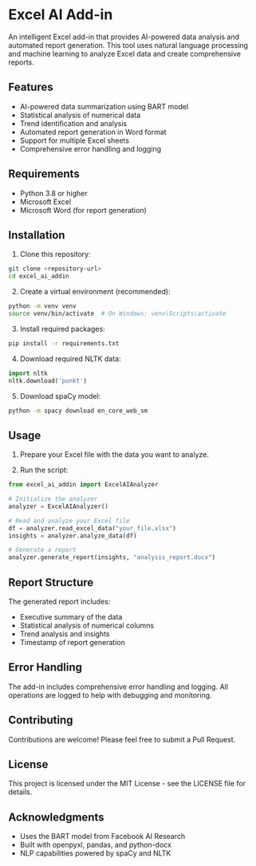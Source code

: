 # Excel AI Add-in

An intelligent Excel add-in that provides AI-powered data analysis and automated report generation. This tool uses natural language processing and machine learning to analyze Excel data and create comprehensive reports.

## Features

- AI-powered data summarization using BART model
- Statistical analysis of numerical data
- Trend identification and analysis
- Automated report generation in Word format
- Support for multiple Excel sheets
- Comprehensive error handling and logging

## Requirements

- Python 3.8 or higher
- Microsoft Excel
- Microsoft Word (for report generation)

## Installation

1. Clone this repository:
```bash
git clone <repository-url>
cd excel_ai_addin
```

2. Create a virtual environment (recommended):
```bash
python -m venv venv
source venv/bin/activate  # On Windows: venv\Scripts\activate
```

3. Install required packages:
```bash
pip install -r requirements.txt
```

4. Download required NLTK data:
```python
import nltk
nltk.download('punkt')
```

5. Download spaCy model:
```bash
python -m spacy download en_core_web_sm
```

## Usage

1. Prepare your Excel file with the data you want to analyze.

2. Run the script:
```python
from excel_ai_addin import ExcelAIAnalyzer

# Initialize the analyzer
analyzer = ExcelAIAnalyzer()

# Read and analyze your Excel file
df = analyzer.read_excel_data("your_file.xlsx")
insights = analyzer.analyze_data(df)

# Generate a report
analyzer.generate_report(insights, "analysis_report.docx")
```

## Report Structure

The generated report includes:
- Executive summary of the data
- Statistical analysis of numerical columns
- Trend analysis and insights
- Timestamp of report generation

## Error Handling

The add-in includes comprehensive error handling and logging. All operations are logged to help with debugging and monitoring.

## Contributing

Contributions are welcome! Please feel free to submit a Pull Request.

## License

This project is licensed under the MIT License - see the LICENSE file for details.

## Acknowledgments

- Uses the BART model from Facebook AI Research
- Built with openpyxl, pandas, and python-docx
- NLP capabilities powered by spaCy and NLTK 